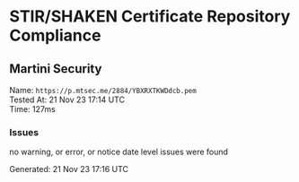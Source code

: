 # STIR/SHAKEN Certificate Repository Compliance

## Martini Security

Name: `https://p.mtsec.me/2884/YBXRXTKWDdcb.pem`\
Tested At: 21 Nov 23 17:14 UTC\
Time: 127ms

### Issues

no warning, or error, or notice date level issues were found

Generated: 21 Nov 23 17:16 UTC